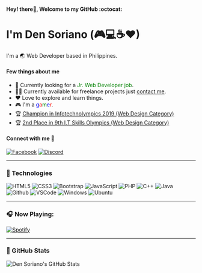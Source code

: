 #### Hey! there👋, Welcome to my GitHub :octocat:
# I'm Den Soriano (🎮💻☕❤)


I'm a 🌏 Web Developer based in Philippines.


#### Few things about me
- 🔎 Currently looking for a <span style="color:green">Jr. Web Developer job</span>.
- 👨‍💻 Currently available for freelance projects just [contact me](https://web.facebook.com/yashieey).
- ❤ Love to explore and learn things.
- 🎮 I'm a <span style="color:blue">g</span><span style="color:red">a</span><span style="color:green">m</span><span style="color:blue">e</span><span style="color:red">r</span>.
- 🏆 [Champion in Infotechnolympics 2019 (Web Design Category)](https://web.facebook.com/umakccssc/photos/a.2341071359316931/2341168512640549)
- 🏆 [2nd Place in 9th I.T Skills Olympics (Web Design Category)](https://web.facebook.com/umakccssc/photos/a.2341071359316931/2341168512640549)


#### Connect with me 👾
[![Facebook](https://img.shields.io/badge/Facebook-1877F2?style=for-the-badge&logo=facebook&logoColor=white)](https://facebook.com/yashieey)
[![Discord](https://img.shields.io/badge/Discord-7289DA?style=for-the-badge&logo=discord&logoColor=white)](https://discordapp.com/users/575634293808693258)


---


### :rocket: Technologies
![HTML5](https://img.icons8.com/color/40/html-5.png)
![CSS3](https://img.icons8.com/color/40/css3.png)
![Bootstrap](https://img.icons8.com/color/40/000000/bootstrap.png)
![JavaScript](https://img.icons8.com/color/40/javascript.png)
![PHP](https://img.icons8.com/color/40/php.png)
![C++](https://img.icons8.com/color/40/000000/c-plus-plus-logo.png)
![Java](https://img.icons8.com/color/40/000000/java-coffee-cup-logo.png)
![Github](https://img.icons8.com/material-outlined/40/github.png)
![VSCode](https://img.icons8.com/color/40/visual-studio-code-2019.png)
![Windows](https://img.icons8.com/color/40/windows-10.png)
![Ubuntu](https://img.icons8.com/color/40/ubuntu--v1.png)

---

### :headphones: Now Playing:
[![Spotify](https://novatorem.donairos.vercel.app/api/spotify)](https://open.spotify.com/user/pldg1kxvk51d52r4lem7eltze)

---

### :seedling: GitHub Stats
<img align="left" alt="Den Soriano's GitHub Stats" src="https://github-readme-stats.donairos.vercel.app/api?username=donairos&show_icons=true&hide_border=true" />


